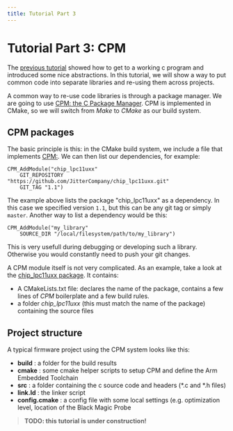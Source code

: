 ```yaml
---
title: Tutorial Part 3
---
```


# Tutorial Part 3: CPM

The [previous tutorial](./tutorial_part_2) showed how to get to a working c program and introduced some nice abstractions.
In this tutorial, we will show a way to put common code into separate libraries and re-using them across projects.

A common way to re-use code libraries is through a package manager. We are going to use [CPM: the C Package Manager](https://github.com/iauns/cpm). CPM is implemented in CMake, so we will switch from *Make* to *CMake* as our build system.

## CPM packages

The basic principle is this: in the CMake build system, we include a file that implements [CPM:](https://github.com/iauns/cpm). We can then list our dependencies, for example:

```
CPM_AddModule("chip_lpc11uxx"
    GIT_REPOSITORY "https://github.com/JitterCompany/chip_lpc11uxx.git"
    GIT_TAG "1.1")
```
The example above lists the package "chip_lpc11uxx" as a dependency. In this case we specified version `1.1`, but this can be any git tag or simply `master`. Another way to list a dependency would be this:
```
CPM_AddModule("my_library"
    SOURCE_DIR "/local/filesystem/path/to/my_library")
```
This is very usefull during debugging or developing such a library. Otherwise you would constantly need to push your git changes.

A CPM module itself is not very complicated. As an example, take a look at the [chip_lpc11uxx package](https://github.com/JitterCompany/chip_lpc11uxx.git). It contains:

* A CMakeLists.txt file: declares the name of the package, contains a few lines of *CPM* boilerplate and a few build rules.
* a folder *chip_lpc11uxx* (this must match the name of the package) containing the source files

## Project structure

A typical firmware project using the CPM system looks like this:
* **build** : a folder for the build results
* **cmake** : some cmake helper scripts to setup CPM and define the Arm Embedded Toolchain
* **src**   : a folder containing the c source code and headers (*.c and *.h files)
* **link.ld** : the linker script
* **config.cmake** : a config file with some local settings (e.g. optimization level, location of the Black Magic Probe

> **TODO: this tutorial is under construction!**
